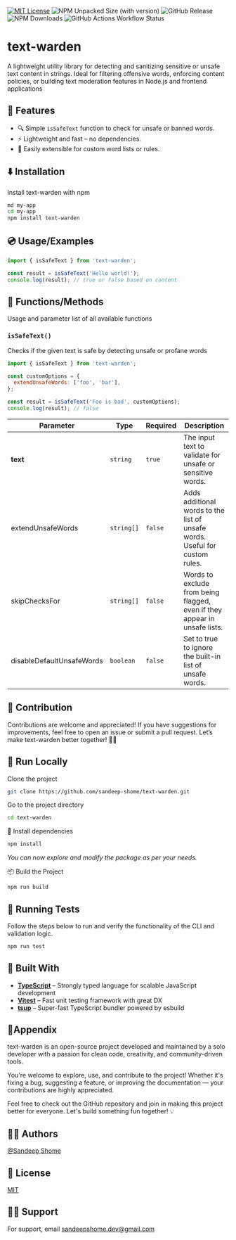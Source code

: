 [![MIT License](https://img.shields.io/badge/License-MIT-green.svg)](https://choosealicense.com/licenses/mit/)
![NPM Unpacked Size (with version)](https://img.shields.io/npm/unpacked-size/text-warden/0.2.1)
![GitHub Release](https://img.shields.io/github/v/release/sandeep-shome/text-warden)
![NPM Downloads](https://img.shields.io/npm/dm/text-warden)
![GitHub Actions Workflow Status](https://img.shields.io/github/actions/workflow/status/sandeep-shome/text-warden/release.yml)

# text-warden

A lightweight utility library for detecting and sanitizing sensitive or unsafe text content in strings. Ideal for filtering offensive words, enforcing content policies, or building text moderation features in Node.js and frontend applications

## 🚀 Features

- 🔍 Simple `isSafeText` function to check for unsafe or banned words.
- ⚡ Lightweight and fast – no dependencies.
- 🧩 Easily extensible for custom word lists or rules.

## ⬇️ Installation

Install text-warden with npm

```bash
md my-app
cd my-app
npm install text-warden
```

## 💿 Usage/Examples

```javascript
import { isSafeText } from 'text-warden';

const result = isSafeText('Hello world!');
console.log(result); // true or false based on content
```

## 🧰 Functions/Methods

Usage and parameter list of all available functions

### `isSafeText()`

Checks if the given text is safe by detecting unsafe or profane words

```javascript
import { isSafeText } from 'text-warden';

const customOptions = {
  extendUnsafeWords: ['foo', 'bar'],
};

const result = isSafeText('Foo is bad', customOptions);
console.log(result); // false
```

| Parameter                 | Type       | Required | Description                                                                 |
| ------------------------- | ---------- | -------- | --------------------------------------------------------------------------- |
| **text**                  | `string`   | `true`   | The input text to validate for unsafe or sensitive words.                   |
| extendUnsafeWords         | `string[]` | `false`  | Adds additional words to the list of unsafe words. Useful for custom rules. |
| skipChecksFor             | `string[]` | `false`  | Words to exclude from being flagged, even if they appear in unsafe lists.   |
| disableDefaultUnsafeWords | `boolean`  | `false`  | Set to true to ignore the built-in list of unsafe words.                    |

## 🤝 Contribution

Contributions are welcome and appreciated!
If you have suggestions for improvements, feel free to open an issue or submit a pull request.
Let’s make text-warden better together! 🐝✨

## 🚀 Run Locally

Clone the project

```bash
git clone https://github.com/sandeep-shome/text-warden.git
```

Go to the project directory

```bash
cd text-warden
```

🔧 Install dependencies

```bash
npm install
```

_You can now explore and modify the package as per your needs._

📦 Build the Project

```bash
npm run build
```

## 🧪 Running Tests

Follow the steps below to run and verify the functionality of the CLI and validation logic.

```bash
npm run test
```

## 🔧 Built With

- [**TypeScript**](https://www.typescriptlang.org/) – Strongly typed language for scalable JavaScript development
- [**Vitest**](https://vitest.dev/) – Fast unit testing framework with great DX
- [**tsup**](https://tsup.egoist.dev/) – Super-fast TypeScript bundler powered by esbuild

## 📎Appendix

text-warden is an open-source project developed and maintained by a solo developer with a passion for clean code, creativity, and community-driven tools.

You're welcome to explore, use, and contribute to the project! Whether it's fixing a bug, suggesting a feature, or improving the documentation — your contributions are highly appreciated.

Feel free to check out the GitHub repository and join in making this project better for everyone. Let's build something fun together! 💡

## 👨‍💻 Authors

[@Sandeep Shome](https://github.com/sandeep-shome)

## 📄 License

[MIT](https://choosealicense.com/licenses/mit/)

## 🙋‍♂️ Support

For support, email sandeepshome.dev@gmail.com
